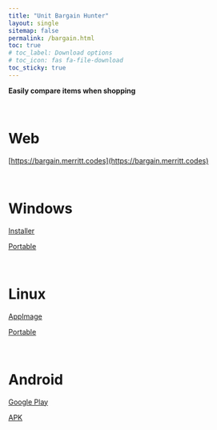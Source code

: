```yaml
---
title: "Unit Bargain Hunter"
layout: single
sitemap: false
permalink: /bargain.html
toc: true
# toc_label: Download options
# toc_icon: fas fa-file-download
toc_sticky: true
---
```


**Easily compare items when shopping**


<br>


# Web

[https://bargain.merritt.codes](https://bargain.merritt.codes)


<br>


# Windows

[Installer](https://github.com/Merrit/unit_bargain_hunter/releases/latest/download/unit_bargain_hunter-installer.exe)

[Portable](https://github.com/Merrit/unit_bargain_hunter/releases/latest/download/unit_bargain_hunter-win32_portable.zip)


<br>


# Linux

[AppImage](https://github.com/Merrit/unit_bargain_hunter/releases/latest/download/UnitBargainHunter-AppImage.zip)

[Portable](https://github.com/Merrit/unit_bargain_hunter/releases/latest/download/linux-portable.zip)


<br>


# Android

[Google Play]()

[APK](https://github.com/Merrit/unit_bargain_hunter/releases/latest/download/app-release.apk.zip)
